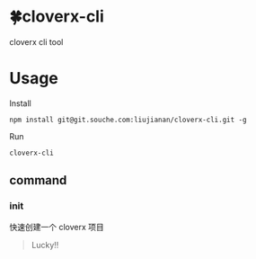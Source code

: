 # 🍀cloverx-cli
cloverx cli tool

# Usage
Install
```shell
npm install git@git.souche.com:liujianan/cloverx-cli.git -g
```
Run
```shell
cloverx-cli
```

## command
### init
快速创建一个 cloverx  项目

> Lucky!!
